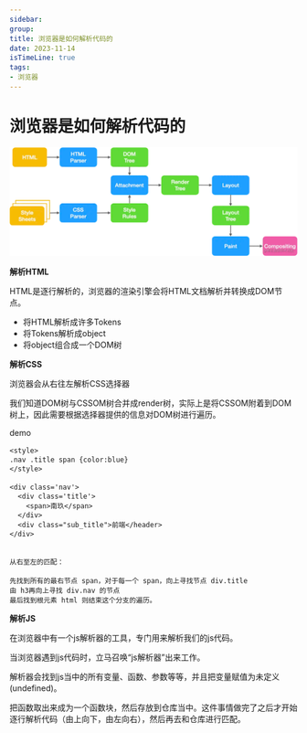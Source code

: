 ```yaml
---
sidebar:
group:
title: 浏览器是如何解析代码的
date: 2023-11-14
isTimeLine: true
tags:
- 浏览器
---
```

# 浏览器是如何解析代码的

![img_6.png](img_6.png)

**解析HTML**

HTML是逐行解析的，浏览器的渲染引擎会将HTML文档解析并转换成DOM节点。

* 将HTML解析成许多Tokens
* 将Tokens解析成object
* 将object组合成一个DOM树

**解析CSS**

浏览器会从右往左解析CSS选择器

我们知道DOM树与CSSOM树合并成render树，实际上是将CSSOM附着到DOM树上，因此需要根据选择器提供的信息对DOM树进行遍历。

demo
```text
<style>
.nav .title span {color:blue}
</style>
​
<div class='nav'>
  <div class='title'>
    <span>南玖</span>
  </div>
  <div class="sub_title">前端</header>
</div>


从右至左的匹配：

先找到所有的最右节点 span，对于每一个 span，向上寻找节点 div.title
由 h3再向上寻找 div.nav 的节点
最后找到根元素 html 则结束这个分支的遍历。
```

**解析JS**

在浏览器中有一个js解析器的工具，专门用来解析我们的js代码。

当浏览器遇到js代码时，立马召唤“js解析器”出来工作。

解析器会找到js当中的所有变量、函数、参数等等，并且把变量赋值为未定义(undefined)。

把函数取出来成为一个函数块，然后存放到仓库当中。这件事情做完了之后才开始逐行解析代码（由上向下，由左向右），然后再去和仓库进行匹配。







